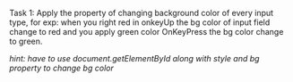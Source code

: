 
Task 1:
    Apply the property of changing background color of every input type, for exp: when you right red in onkeyUp the bg color of input field change to red and you apply green color OnKeyPress the bg color change to green.

*hint: have to use document.getElementById along with style and bg property to change bg color*